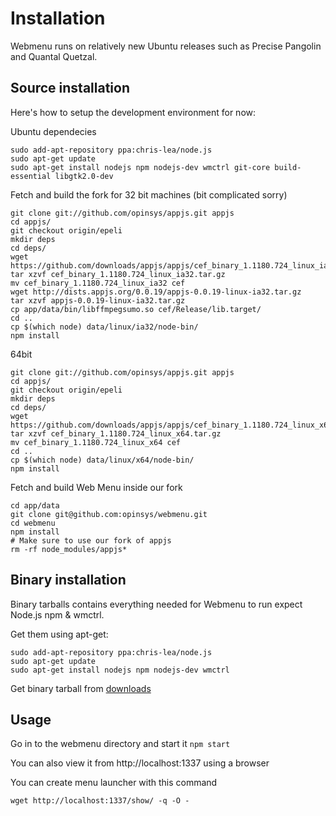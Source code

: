 # Installation

Webmenu runs on relatively new Ubuntu releases such as Precise Pangolin and Quantal Quetzal.


## Source installation

Here's how to setup the development environment for now:

Ubuntu dependecies

    sudo add-apt-repository ppa:chris-lea/node.js
    sudo apt-get update
    sudo apt-get install nodejs npm nodejs-dev wmctrl git-core build-essential libgtk2.0-dev

Fetch and build the fork for 32 bit machines (bit complicated sorry)

    git clone git://github.com/opinsys/appjs.git appjs
    cd appjs/
    git checkout origin/epeli
    mkdir deps
    cd deps/
    wget https://github.com/downloads/appjs/appjs/cef_binary_1.1180.724_linux_ia32.tar.gz
    tar xzvf cef_binary_1.1180.724_linux_ia32.tar.gz
    mv cef_binary_1.1180.724_linux_ia32 cef
    wget http://dists.appjs.org/0.0.19/appjs-0.0.19-linux-ia32.tar.gz
    tar xzvf appjs-0.0.19-linux-ia32.tar.gz
    cp app/data/bin/libffmpegsumo.so cef/Release/lib.target/
    cd ..
    cp $(which node) data/linux/ia32/node-bin/
    npm install

64bit

    git clone git://github.com/opinsys/appjs.git appjs
    cd appjs/
    git checkout origin/epeli
    mkdir deps
    cd deps/
    wget https://github.com/downloads/appjs/appjs/cef_binary_1.1180.724_linux_x64.tar.gz
    tar xzvf cef_binary_1.1180.724_linux_x64.tar.gz 
    mv cef_binary_1.1180.724_linux_x64 cef
    cd ..
    cp $(which node) data/linux/x64/node-bin/
    npm install


Fetch and build Web Menu inside our fork

    cd app/data
    git clone git@github.com:opinsys/webmenu.git
    cd webmenu
    npm install
    # Make sure to use our fork of appjs
    rm -rf node_modules/appjs*

## Binary installation

Binary tarballs contains everything needed for Webmenu to run expect Node.js npm & wmctrl.

Get them using apt-get:

    sudo add-apt-repository ppa:chris-lea/node.js
    sudo apt-get update
    sudo apt-get install nodejs npm nodejs-dev wmctrl

Get binary tarball from [downloads](https://github.com/opinsys/webmenu/downloads)

## Usage


Go in to the webmenu directory and start it `npm start`

You can also view it from http://localhost:1337 using a browser

You can create menu launcher with this command

    wget http://localhost:1337/show/ -q -O -


